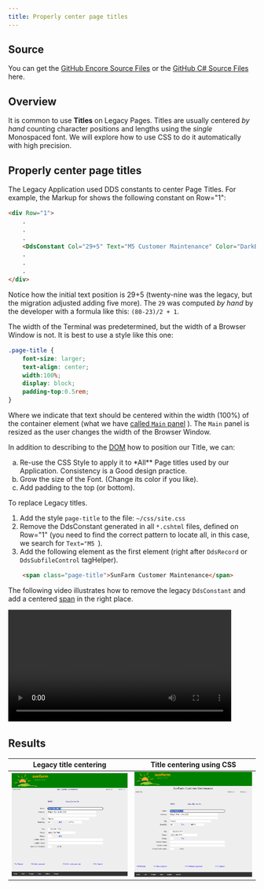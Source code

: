 ```yaml
---
title: Properly center page titles
---
```

## Source

You can get the [GitHub Encore Source Files](https://github.com/asnaqsys-examples/sunfarm-encore) or the [GitHub C# Source Files](https://github.com/asnaqsys-examples/sunfarm-csharp) here.

## Overview

It is common to use **Titles** on Legacy Pages. Titles are usually centered *by hand* counting character positions and lengths using the *single* Monospaced font. We will explore how to use CSS to do it automatically with high precision.

## Properly center page titles

The Legacy Application used DDS constants to center Page Titles.
For example, the Markup for shows the following constant on Row="1":

```html
<div Row="1">
    .
    .
    .
    <DdsConstant Col="29+5" Text="M5 Customer Maintenance" Color="DarkBlue">
    .
    .
    .
</div>
```

Notice how the initial text position is 29+5 (twenty-nine was the legacy, but the migration adjusted adding five more).
The `29` was computed *by hand* by the developer with a formula like this: `(80-23)/2 + 1`.

The width of the Terminal was predetermined, but the width of a Browser Window is not. It is best to use a style like this one:

```css
.page-title {
    font-size: larger;
    text-align: center;
    width:100%;
    display: block;
    padding-top:0.5rem;
}
```
Where we indicate that text should be centered within the width (100%) of the container element (what we have [called `Main` panel](./enhance-function-keys-location.html) ). The `Main` panel is resized as the user changes the width of the Browser Window.

In addition to describing to the [DOM](https://developer.mozilla.org/en-US/docs/Web/API/Document_Object_Model/Introduction) how to position our Title, we can:

<ol type="a">
  <li>Re-use the CSS Style to apply it to *All** Page titles used by our Application. Consistency is a Good design practice.</li>
  <li>Grow the size of the Font. (Change its color if you like).</li>
  <li>Add padding to the top (or bottom).</li>
</ol>

To replace Legacy titles.

1. Add the style `page-title` to the file: `~/css/site.css`
2. Remove the DdsConstant generated in all `*.cshtml` files, defined on Row="1" (you need to find the correct pattern to locate all, in this case, we search for `Text="M5 `).
3. Add the following element as the first element (right after `DdsRecord` or `DdsSubfileControl` tagHelper).

```html
    <span class="page-title">SunFarm Customer Maintenance</span>
```

The following video illustrates how to remove the legacy `DdsConstant` and add a centered [span](https://developer.mozilla.org/en-US/docs/Web/HTML/Element/span) in the right place.


<video autoplay=true loop=true playsinline=true width="90%" src="./videos/replacing-constant-centered-span.mp4" controls title=""></video>


## Results

| Legacy title centering | Title centering using CSS |
| :-: | :-: |
| ![Legacy Title Centering](./images/logo-branded-update-customer-non-stretch.png) | ![CSS Title Centering](./images/logo-branded-update-customer-center-title.png) |

